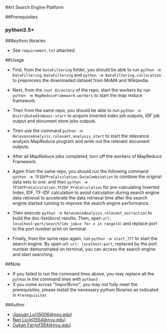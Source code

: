 #Art Search Engine Platform

##Prerequisites
### python3.5+
###python libraries
* See `requirement.txt` attached.

##Usage
* First, from the `DataFiltering` folder, you should be able to run `python -m DataFiltering.DataFiltering` and 
`python -m DataFiltering.collocation` to preprocess the downloaded dataset from MoMA and Wikipedia.

* Next, from the `root directory` of the repo, start the workers by run `python -m MapReduceFramework.workers`
to start the map reduce framework. 

* Then from the same repo, you should be able to run 
`python -m DistributedIndexer.start` 
to acquire inverted index job outputs, IDF job output and document store jobs outputs.

* Then use the command `python -m RelevanceAnalysis.relevant_analysis_start`
to start the relevance analysis MapReduce program and write out the relevant document outputs. 

* After all MapReduce jobs completed, turn off the workers of MapReduce Framework.

* Again from the same repo, you should run the following command 
`python -m TFIDFPreCalculation.DataCombination` to combine the original data sets to one.
and  then `python -m TFIDFPreCalculation.TFIDF_PreCalculation` for pre-calculating Inverted Index, IDF, TF-IDF calculation to avoid calculation during search engine data retrieval to accelerate the data retrieval time after the search engine started running to improve the search engine performance.

* Then execute `python -m RelevanceAnalysis.relevant_extraction` to build the doc-list(docs) results. 
Then, open `url: localhost:port/search?idx_job=x for x in range(4)` and replace port to the port number print on terminal 

* Finally, from the same repo again, run `python -m start_777` to start the search engine. By open url: `url: localhost:port`, replaced by the port number demonstrated on terminal, you can access the search engine and start searching.

##Note
* If you failed to run the command lines above, you may replace all the `python` in the command lines with `python3`
* If you come across "ImportError", you may not fully meet the prerequisites, please install the necessary python
libraries as indicated in `Prerequisites`

##Author
* [Jiaxuan Lu](jl5006@nyu.edu)(jl5006@nyu.edu) 
* [Nan Liu](nl1554@nyu.edu)(nl1554@nyu.edu)
* [Oukan Fan](of394@nyu.edu)(of394@nyu.edu)


